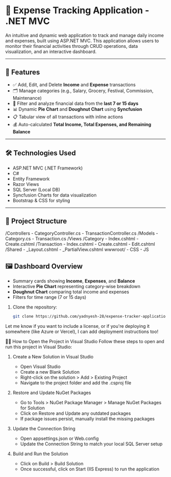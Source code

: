 # 💸 Expense Tracking Application - .NET MVC

An intuitive and dynamic web application to track and manage daily income and expenses, built using ASP.NET MVC. 
This application allows users to monitor their financial activities through CRUD operations, data visualization, and an interactive dashboard.

---

## 🚀 Features

- ✅ Add, Edit, and Delete **Income** and **Expense** transactions
- 🗂️ Manage categories (e.g., Salary, Grocery, Festival, Commission, Maintenance)
- 📅 Filter and analyze financial data from the **last 7 or 15 days**
- 📊 Dynamic **Pie Chart** and **Doughnut Chart** using **Syncfusion**
- 📋 Tabular view of all transactions with inline actions
- 💰 Auto-calculated **Total Income, Total Expenses, and Remaining Balance**

---

## 🛠️ Technologies Used

- ASP.NET MVC (.NET Framework)
- C#
- Entity Framework
- Razor Views
- SQL Server (Local DB)
- Syncfusion Charts for data visualization
- Bootstrap & CSS for styling

---

## 📂 Project Structure
/Controllers - CategoryController.cs - TransactionController.cs /Models - Category.cs -
Transaction.cs /Views /Category - Index.cshtml - Create.cshtml /Transaction - Index.cshtml - Create.cshtml - Edit.cshtml /Shared -
_Layout.cshtml - _PartialView.cshtml wwwroot/ - CSS - JS

## 🖼️ Dashboard Overview

- Summary cards showing **Income**, **Expenses**, and **Balance**
- Interactive **Pie Chart** representing category-wise breakdown
- **Doughnut Chart** comparing total income and expenses
- Filters for time range (7 or 15 days)


1. Clone the repository:
   ```bash
   git clone https://github.com/yadnyesh-28/expense-tracker-application.git

 Let me know if you want to include a license, or if you're deploying it somewhere (like Azure or Vercel), I can add deployment instructions too!
 
🧑‍💻 How to Open the Project in Visual Studio
Follow these steps to open and run this project in Visual Studio:

1. Create a New Solution in Visual Studio  
   - Open Visual Studio  
   - Create a new Blank Solution  
   - Right-click on the solution > Add > Existing Project  
   - Navigate to the project folder and add the .csproj file

2. Restore and Update NuGet Packages  
   - Go to Tools > NuGet Package Manager > Manage NuGet Packages for Solution  
   - Click on Restore and Update any outdated packages  
   - If package issues persist, manually install the missing packages

3. Update the Connection String  
   - Open appsettings.json or Web.config  
   - Update the Connection String to match your local SQL Server setup

4. Build and Run the Solution  
   - Click on Build > Build Solution  
   - Once successful, click on Start (IIS Express) to run the application
